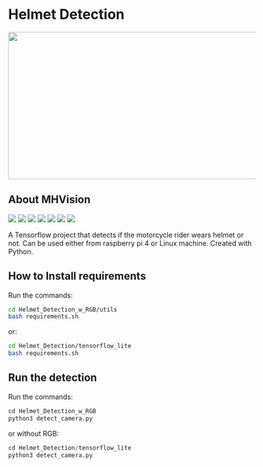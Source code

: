 # Helmet Detection

<p align="center">
  <img width="1000" height="300" src="https://user-images.githubusercontent.com/36128807/145789823-586c4b98-a606-456a-a515-eae0b88f78cb.jpeg">
</p>

## About MHVision


[![](https://img.shields.io/badge/Visit-inAccel-darkblue)](https://inaccel.com/)
[![](https://img.shields.io/badge/Python-3.8-blue)](https://www.python.org/)
[![](https://img.shields.io/badge/Tensorflow-2.7.0-orange)](https://www.tensorflow.org/)
[![](https://img.shields.io/badge/NumPy-1.21.1-lightblue)](https://numpy.org/)
[![](https://img.shields.io/badge/Pandas-1.3.2-darkblue)](https://pandas.pydata.org/)
[![](https://img.shields.io/badge/OpenCV-4.5.4-brightgreen)](https://opencv.org/)
[![](https://img.shields.io/badge/Pillow-8.3.2-9cf)](https://pillow.readthedocs.io/en/stable/)

A Tensorflow project that detects if the motorcycle rider wears helmet or not. Can be used either from raspberry pi 4 or Linux machine. 
Created with Python.

## How to Install requirements

Run the commands:

```sh
cd Helmet_Detection_w_RGB/utils
bash requirements.sh
```

or:

```sh
cd Helmet_Detection/tensorflow_lite
bash requirements.sh
```

## Run the detection

Run the commands:

```Python
cd Helmet_Detection_w_RGB
python3 detect_camera.py
```

or without RGB:

```Python
cd Helmet_Detection/tensorflow_lite
python3 detect_camera.py
```
